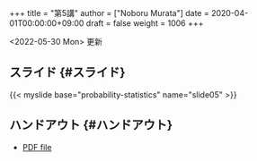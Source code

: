 +++
title = "第5講"
author = ["Noboru Murata"]
date = 2020-04-01T00:00:00+09:00
draft = false
weight = 1006
+++

<span class="timestamp-wrapper"><span class="timestamp">&lt;2022-05-30 Mon&gt; </span></span> 更新


## スライド {#スライド}

{{< myslide base="probability-statistics" name="slide05" >}}


## ハンドアウト {#ハンドアウト}

-   [PDF file](https://noboru-murata.github.io/probability-statistics/pdfs/slide05.pdf)